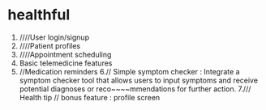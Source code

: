 # healthful



1. ////User login/signup
2. ////Patient profiles
3. ////Appointment scheduling
4. Basic telemedicine features
5. //Medication reminders
6.// Simple symptom checker : Integrate a symptom checker tool that allows users to input symptoms 
   and receive potential diagnoses or reco~~~~mmendations for further action.
7./// Health tip
 //  bonus feature : profile screen